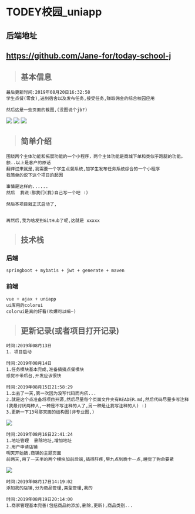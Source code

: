 # TODEY校园_uniapp
## 后端地址 
## <https://github.com/Jane-for/today-school-j>  
> ## 基本信息   
 
    最后更新时间:2019年08月20日16:32:58
	学生点餐(零食),送到宿舍以及发布任务,接受任务,赚取佣金的综合校园应用
	
	然后这是一些页面的截图,(没图说个jb?)
	
   ![](README_files/2.jpg)
   ![](README_files/4.jpg)
   ![](README_files/5.jpg)
	  
> ## 简单介绍  
 
    围绕两个主体功能和拓展功能的一个小程序，两个主体功能是商城下单和类似于跑腿的功能。  
	额..以上是客户的原话
	翻译过来就是,我需要一个学生点餐系统,加学生发布任务系统综合的一个小程序
	我简单的说下这个项目的起因
	
	事情是这样的......
	然后  我说:那我们(我)自己写一个吧 :) 
	
	然后本项目就正式启动了,
	
	
	再然后,我为啥发到GitHub了呢,这就是 xxxxx 
    
> ## 技术栈  
  ### 后端
    springboot + mybatis + jwt + generate + maven	

  ### 前端
    vue + ajax + uniapp
	ui库用的colorui
	colorui是真的好看(吹爆可以嘛~)
	
> ## 更新记录(或者项目打开记录)  

```
时间:2019年08月13日 
1. 项目启动
```
```
时间:2019年08月14日  
1.任务模块基本完成,准备搞搞点餐模块
感觉不带后台,开发应该很快
```
```
时间:2019年08月15日21:58:29
1.出去了一天,第一次因为没写代码而内疚...
2.就是这个点准备将项目开源,然后尽量每个页面文件夹有READER.md,然后代码尽量多写注释
(我最讨厌两种人,一种是不写注释的人了,另一种是让我写注释的人) :)
3.更新一下13号那天画的结构图(非专业图,)
```
![](README_files/3.jpg)
```
时间:2019年08月16日22:41:24
1.地址管理  删除地址,增加地址
2.用户申请店铺
明天开始搞.商铺的主题页面
前两天,用了一天半的两个模块加前后端,搞得肝疼,早九点到晚十一点,睡觉了狗命要紧

```
![](README_files/6.jpg)
```
时间:2019年08月17日14:19:02
添加我的店铺,分为商品管理,类型管理,我的

```

``` 
时间:2019年08月19日20:14:00
1.商家管理基本完善(包括商品的添加,删除,更新),商品类别...
```
